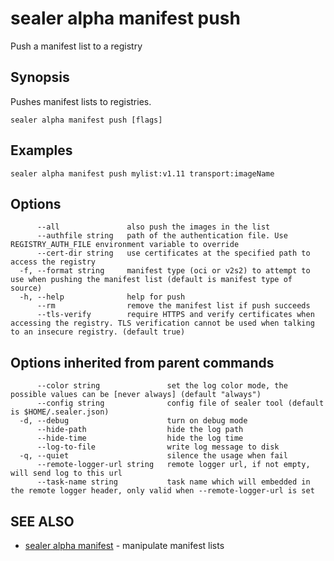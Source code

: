 # sealer alpha manifest push

Push a manifest list to a registry

## Synopsis

Pushes manifest lists to registries.

```
sealer alpha manifest push [flags]
```

## Examples

```
sealer alpha manifest push mylist:v1.11 transport:imageName
```

## Options

```
      --all               also push the images in the list
      --authfile string   path of the authentication file. Use REGISTRY_AUTH_FILE environment variable to override
      --cert-dir string   use certificates at the specified path to access the registry
  -f, --format string     manifest type (oci or v2s2) to attempt to use when pushing the manifest list (default is manifest type of source)
  -h, --help              help for push
      --rm                remove the manifest list if push succeeds
      --tls-verify        require HTTPS and verify certificates when accessing the registry. TLS verification cannot be used when talking to an insecure registry. (default true)
```

## Options inherited from parent commands

```
      --color string               set the log color mode, the possible values can be [never always] (default "always")
      --config string              config file of sealer tool (default is $HOME/.sealer.json)
  -d, --debug                      turn on debug mode
      --hide-path                  hide the log path
      --hide-time                  hide the log time
      --log-to-file                write log message to disk
  -q, --quiet                      silence the usage when fail
      --remote-logger-url string   remote logger url, if not empty, will send log to this url
      --task-name string           task name which will embedded in the remote logger header, only valid when --remote-logger-url is set
```

## SEE ALSO

* [sealer alpha manifest](sealer_alpha_manifest.md)     - manipulate manifest lists

